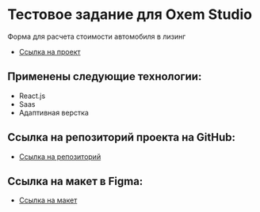 # Тестовое задание для Oxem Studio

Форма для расчета стоимости автомобиля в лизинг

- [Ссылка на проект](https://malkov-am.github.io/leasing-form)

## Применены следующие технологии:

- React.js
- Saas
- Адаптивная верстка

## Ссылка на репозиторий проекта на GitHub:

- [Ссылка на репозиторий](https://github.com/malkov-am/leasing-form)

## Ссылка на макет в Figma:

- [Ссылка на макет](https://www.figma.com/community/file/1159127080169628640)
